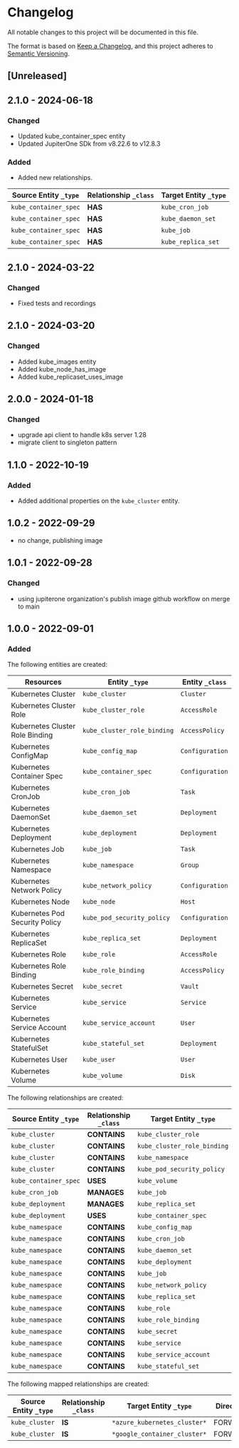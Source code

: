 # Changelog

All notable changes to this project will be documented in this file.

The format is based on [Keep a Changelog](https://keepachangelog.com/en/1.0.0/),
and this project adheres to
[Semantic Versioning](https://semver.org/spec/v2.0.0.html).

## [Unreleased]

## 2.1.0 - 2024-06-18

### Changed

- Updated kube_container_spec entity
- Updated JupiterOne SDk from v8.22.6 to v12.8.3

### Added

- Added new relationships.

| Source Entity `_type` | Relationship `_class` | Target Entity `_type` |
| --------------------- | --------------------- | --------------------- |
| `kube_container_spec` | **HAS**               | `kube_cron_job`       |
| `kube_container_spec` | **HAS**               | `kube_daemon_set`     |
| `kube_container_spec` | **HAS**               | `kube_job`            |
| `kube_container_spec` | **HAS**               | `kube_replica_set`    |

## 2.1.0 - 2024-03-22

### Changed

- Fixed tests and recordings

## 2.1.0 - 2024-03-20

### Changed

- Added kube_images entity
- Added kube_node_has_image
- Added kube_replicaset_uses_image

## 2.0.0 - 2024-01-18

### Changed

- upgrade api client to handle k8s server 1.28
- migrate client to singleton pattern

## 1.1.0 - 2022-10-19

### Added

- Added additional properties on the `kube_cluster` entity.

## 1.0.2 - 2022-09-29

- no change, publishing image

## 1.0.1 - 2022-09-28

### Changed

- using jupiterone organization's publish image github workflow on merge to main

## 1.0.0 - 2022-09-01

### Added

The following entities are created:

| Resources                       | Entity `_type`              | Entity `_class` |
| ------------------------------- | --------------------------- | --------------- |
| Kubernetes Cluster              | `kube_cluster`              | `Cluster`       |
| Kubernetes Cluster Role         | `kube_cluster_role`         | `AccessRole`    |
| Kubernetes Cluster Role Binding | `kube_cluster_role_binding` | `AccessPolicy`  |
| Kubernetes ConfigMap            | `kube_config_map`           | `Configuration` |
| Kubernetes Container Spec       | `kube_container_spec`       | `Configuration` |
| Kubernetes CronJob              | `kube_cron_job`             | `Task`          |
| Kubernetes DaemonSet            | `kube_daemon_set`           | `Deployment`    |
| Kubernetes Deployment           | `kube_deployment`           | `Deployment`    |
| Kubernetes Job                  | `kube_job`                  | `Task`          |
| Kubernetes Namespace            | `kube_namespace`            | `Group`         |
| Kubernetes Network Policy       | `kube_network_policy`       | `Configuration` |
| Kubernetes Node                 | `kube_node`                 | `Host`          |
| Kubernetes Pod Security Policy  | `kube_pod_security_policy`  | `Configuration` |
| Kubernetes ReplicaSet           | `kube_replica_set`          | `Deployment`    |
| Kubernetes Role                 | `kube_role`                 | `AccessRole`    |
| Kubernetes Role Binding         | `kube_role_binding`         | `AccessPolicy`  |
| Kubernetes Secret               | `kube_secret`               | `Vault`         |
| Kubernetes Service              | `kube_service`              | `Service`       |
| Kubernetes Service Account      | `kube_service_account`      | `User`          |
| Kubernetes StatefulSet          | `kube_stateful_set`         | `Deployment`    |
| Kubernetes User                 | `kube_user`                 | `User`          |
| Kubernetes Volume               | `kube_volume`               | `Disk`          |

The following relationships are created:

| Source Entity `_type` | Relationship `_class` | Target Entity `_type`       |
| --------------------- | --------------------- | --------------------------- |
| `kube_cluster`        | **CONTAINS**          | `kube_cluster_role`         |
| `kube_cluster`        | **CONTAINS**          | `kube_cluster_role_binding` |
| `kube_cluster`        | **CONTAINS**          | `kube_namespace`            |
| `kube_cluster`        | **CONTAINS**          | `kube_pod_security_policy`  |
| `kube_container_spec` | **USES**              | `kube_volume`               |
| `kube_cron_job`       | **MANAGES**           | `kube_job`                  |
| `kube_deployment`     | **MANAGES**           | `kube_replica_set`          |
| `kube_deployment`     | **USES**              | `kube_container_spec`       |
| `kube_namespace`      | **CONTAINS**          | `kube_config_map`           |
| `kube_namespace`      | **CONTAINS**          | `kube_cron_job`             |
| `kube_namespace`      | **CONTAINS**          | `kube_daemon_set`           |
| `kube_namespace`      | **CONTAINS**          | `kube_deployment`           |
| `kube_namespace`      | **CONTAINS**          | `kube_job`                  |
| `kube_namespace`      | **CONTAINS**          | `kube_network_policy`       |
| `kube_namespace`      | **CONTAINS**          | `kube_replica_set`          |
| `kube_namespace`      | **CONTAINS**          | `kube_role`                 |
| `kube_namespace`      | **CONTAINS**          | `kube_role_binding`         |
| `kube_namespace`      | **CONTAINS**          | `kube_secret`               |
| `kube_namespace`      | **CONTAINS**          | `kube_service`              |
| `kube_namespace`      | **CONTAINS**          | `kube_service_account`      |
| `kube_namespace`      | **CONTAINS**          | `kube_stateful_set`         |

The following mapped relationships are created:

| Source Entity `_type` | Relationship `_class` | Target Entity `_type`        | Direction |
| --------------------- | --------------------- | ---------------------------- | --------- |
| `kube_cluster`        | **IS**                | `*azure_kubernetes_cluster*` | FORWARD   |
| `kube_cluster`        | **IS**                | `*google_container_cluster*` | FORWARD   |
